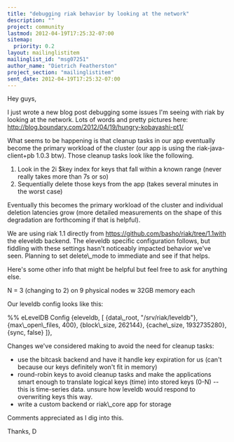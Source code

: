 ```yaml
---
title: "debugging riak behavior by looking at the network"
description: ""
project: community
lastmod: 2012-04-19T17:25:32-07:00
sitemap:
  priority: 0.2
layout: mailinglistitem
mailinglist_id: "msg07251"
author_name: "Dietrich Featherston"
project_section: "mailinglistitem"
sent_date: 2012-04-19T17:25:32-07:00
---
```



Hey guys,

I just wrote a new blog post debugging some issues I'm seeing with riak by
looking at the network. Lots of words and pretty pictures here:
http://blog.boundary.com/2012/04/19/hungry-kobayashi-pt1/

What seems to be happening is that cleanup tasks in our app eventually
become the primary workload of the cluster (our app is using the
riak-java-client+pb 1.0.3 btw). Those cleanup tasks look like the following.

1. Look in the 2i $key index for keys that fall within a known range (never
really takes more than 7s or so)
2. Sequentially delete those keys from the app (takes several minutes in
the worst case)

Eventually this becomes the primary workload of the cluster and individual
deletion latencies grow (more detailed measurements on the shape of this
degradation are forthcoming if that is helpful).

We are using riak 1.1 directly from
https://github.com/basho/riak/tree/1.1with the eleveldb backend. The
eleveldb specific configuration follows, but
fiddling with these settings hasn't noticeably impacted behavior we've
seen. Planning to set delete\\_mode to immediate and see if that helps.

Here's some other info that might be helpful but feel free to ask for
anything else.

N = 3 (changing to 2) on 9 physical nodes w 32GB memory each

Our leveldb config looks like this:

 %% eLevelDB Config
 {eleveldb, [
 {data\\_root, "/srv/riak/leveldb"},
 {max\\_open\\_files, 400},
 {block\\_size, 262144},
 {cache\\_size, 1932735280},
 {sync, false}
 ]},

Changes we've considered making to avoid the need for cleanup tasks:
- use the bitcask backend and have it handle key expiration for us (can't
because our keys definitely won't fit in memory)
- round-robin keys to avoid cleanup tasks and make the applications smart
enough to translate logical keys (time) into stored keys (0-N) -- this is
time-series data. unsure how leveldb would respond to overwriting keys this
way.
- write a custom backend or riak\\_core app for storage

Comments appreciated as I dig into this.

Thanks,
D
